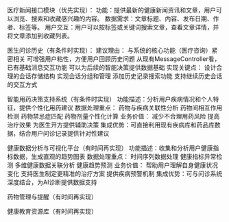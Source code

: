 医疗新闻接口模块（优先实现）：
功能：提供最新的健康新闻资讯和文章，用户可以浏览、搜索和收藏感兴趣的内容。
数据需求：文章标题、内容、发布日期、作者、标签等。
用户交互：用户可以按标签或关键词搜索文章，查看文章详情，并将文章添加到收藏列表。

医生问诊历史（有条件时实现）：
建议理由：
与系统的核心功能（医疗咨询）紧密相关
可增强用户粘性，方便用户回顾历史问题
从现有MessageController看，已有基础消息交互功能
可以为后续的智能决策提供数据基础
实现关键点：
设计合理的会话存储结构
实现会话分组和管理
添加历史记录搜索功能
支持继续历史会话的交互方式


智能用药决策支持系统（有条件时实现）
功能描述：分析用户疾病情况和个人特征，提供个性化用药建议
数据处理重点：
药物与疾病关联性分析
药物间相互作用检测
药物禁忌症匹配
药物剂量个性化计算
业务价值：
减少不合理用药风险
提高治疗效果
为医生开方提供辅助决策
集成优势：可直接利用现有疾病库和药品库数据，结合用户问诊记录提供针对性建议


健康数据分析与可视化平台（有时间再实现）
功能描述：收集和分析用户健康指标数据，生成直观的趋势图表
数据处理重点：
时间序列数据处理
健康指标异常检测
多维健康数据关联分析
健康趋势预测
业务价值：
帮助用户理解自身健康状况变化
支持医生制定更精准的治疗方案
提供疾病预警机制
集成优势：可与问诊系统深度结合，为AI诊断提供数据支持


药物管理与提醒（有时间再实现）

健康教育资源库（有时间再实现）
